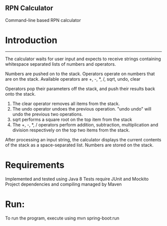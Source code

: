 ## RPN Calculator

Command-line based RPN calculator

# Introduction
---------------
The calculator waits for user input and expects to receive strings containing 
whitespace separated lists of numbers and operators.

Numbers are pushed on to the stack. Operators operate on numbers that are on the stack.
Available operators are +, -, *, /, sqrt, undo, clear

Operators pop their parameters off the stack, and push their results back onto the stack.

1) The clear operator removes all items from the stack.
2) The undo operator undoes the previous operation. "undo undo" will undo the previous two operations.
3) sqrt performs a square root on the top item from the stack
4) The +, -, *, / operators perform addition, subtraction, multiplication and division respectively
on the top two items from the stack.

After processing an input string, the calculator displays the current contents of the stack as a space-separated list. Numbers are stored on the stack.


# Requirements
Implemented and tested using Java 8
Tests require JUnit and Mockito
Project dependencies and compiling managed by Maven


# Run:
To run the program, execute using mvn spring-boot:run





